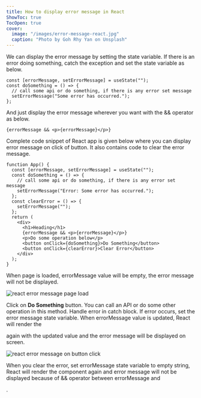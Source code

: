 ```yaml
---
title: How to display error message in React
ShowToc: true
TocOpen: true
cover:
  image: "/images/error-message-react.jpg"
  caption: "Photo by Goh Rhy Yan on Unsplash"
---
```


We can display the error message by setting the state variable. If there is an error doing something, catch the exception and set the state variable as below.

```react
const [errorMessage, setErrorMessage] = useState("");
const doSomething = () => {
  // call some api or do something, if there is any error set message
  setErrorMessage("Some error has occurred.");
};
```

And just display the error message wherever you want with the && operator as below.

```react
{errorMessage && <p>{errorMessage}</p>}
```

Complete code snippet of React app is given below where you can display error message on click of button. It also contains code to clear the error message.

```react
function App() {
  const [errorMessage, setErrorMessage] = useState("");
  const doSomething = () => {
    // call some api or do something, if there is any error set message
    setErrorMessage("Error: Some error has occurred.");
  };
  const clearError = () => {
    setErrorMessage("");
  };
  return (
    <div>
      <h1>Heading</h1>
      {errorMessage && <p>{errorMessage}</p>}
      <p>Do some operation below</p>
      <button onClick={doSomething}>Do Something</button>
      <button onClick={clearError}>Clear Error</button>
    </div>
  );
}
```

When page is loaded, errorMessage value will be empty, the error message will not be displayed.

![react error message page load](/images/react-error-message-page-load.jpg "react error message page load")

Click on **Do Something** button. You can call an API or do some other operation in this method. Handle error in catch block. If error occurs, set the error message state variable. When errorMessage value is updated, React will render the <p> again with the updated value and the error message will be displayed on screen.

![react error message on button click](/images/react-error-message-on-button-click.jpg "react error message on button click")

When you clear the error, set errorMessage state variable to empty string, React will render the component again and error message will not be displayed because of && operator between errorMessage and <p>.